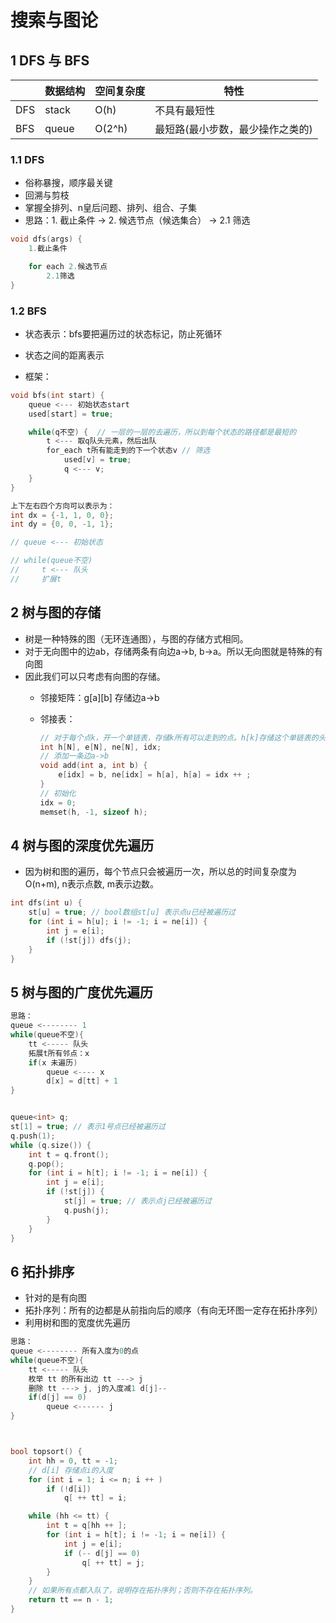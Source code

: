 # 搜索与图论

## 1 DFS 与 BFS

||数据结构|空间复杂度|特性|
|-|-|-|-|
|DFS|stack|O(h)|不具有最短性|
|BFS|queue|O(2^h)|最短路(最小步数，最少操作之类的)|

### 1.1 DFS

- 俗称暴搜，顺序最关键
- 回溯与剪枝
- 掌握全排列、n皇后问题、排列、组合、子集
- 思路：1. 截止条件 -> 2. 候选节点（候选集合） -> 2.1 筛选

```cpp
void dfs(args) {
    1.截止条件

    for each 2.候选节点
        2.1筛选
}
```

### 1.2 BFS

- 状态表示：bfs要把遍历过的状态标记，防止死循环
- 状态之间的距离表示

- 框架：

```cpp
void bfs(int start) {
    queue <--- 初始状态start
    used[start] = true;

    while(q不空) {  // 一层的一层的去遍历，所以到每个状态的路径都是最短的
        t <--- 取q队头元素，然后出队
        for_each t所有能走到的下一个状态v // 筛选
            used[v] = true;
            q <--- v;
    }
}

上下左右四个方向可以表示为：
int dx = {-1, 1, 0, 0};
int dy = {0, 0, -1, 1};

// queue <--- 初始状态

// while(queue不空)
//     t <--- 队头
//     扩展t
```

## 2 树与图的存储

- 树是一种特殊的图（无环连通图），与图的存储方式相同。
- 对于无向图中的边ab，存储两条有向边a->b, b->a。所以无向图就是特殊的有向图
- 因此我们可以只考虑有向图的存储。
  - 邻接矩阵：g[a][b] 存储边a->b
  - 邻接表：

    ```cpp
    // 对于每个点k，开一个单链表，存储k所有可以走到的点。h[k]存储这个单链表的头结点
    int h[N], e[N], ne[N], idx;
    // 添加一条边a->b
    void add(int a, int b) {
        e[idx] = b, ne[idx] = h[a], h[a] = idx ++ ;
    }
    // 初始化
    idx = 0;
    memset(h, -1, sizeof h);
    ```

## 4 树与图的深度优先遍历

- 因为树和图的遍历，每个节点只会被遍历一次，所以总的时间复杂度为O(n+m), n表示点数, m表示边数。

```cpp
int dfs(int u) {
    st[u] = true; // bool数组st[u] 表示点u已经被遍历过
    for (int i = h[u]; i != -1; i = ne[i]) {
        int j = e[i];
        if (!st[j]) dfs(j);
    }
}
```

## 5 树与图的广度优先遍历

```cpp
思路：
queue <-------- 1
while(queue不空){
    tt <----- 队头
    拓展t所有邻点：x
    if(x 未遍历)
        queue <---- x
        d[x] = d[tt] + 1
}


queue<int> q;
st[1] = true; // 表示1号点已经被遍历过
q.push(1);
while (q.size()) {
    int t = q.front();
    q.pop();
    for (int i = h[t]; i != -1; i = ne[i]) {
        int j = e[i];
        if (!st[j]) {
            st[j] = true; // 表示点j已经被遍历过
            q.push(j);
        }
    }
}
```

## 6 拓扑排序

- 针对的是有向图
- 拓扑序列：所有的边都是从前指向后的顺序（有向无环图一定存在拓扑序列）
- 利用树和图的宽度优先遍历

```cpp
思路：
queue <-------- 所有入度为0的点
while(queue不空){
    tt <----- 队头
    枚举 tt 的所有出边 tt ---> j
    删除 tt ---> j, j的入度减1 d[j]--
    if(d[j] == 0)
        queue <------ j
}



bool topsort() {
    int hh = 0, tt = -1;
    // d[i] 存储点i的入度
    for (int i = 1; i <= n; i ++ )
        if (!d[i])
            q[ ++ tt] = i;

    while (hh <= tt) {
        int t = q[hh ++ ];
        for (int i = h[t]; i != -1; i = ne[i]) {
            int j = e[i];
            if (-- d[j] == 0)
                q[ ++ tt] = j;
        }
    }
    // 如果所有点都入队了，说明存在拓扑序列；否则不存在拓扑序列。
    return tt == n - 1;
}
```
